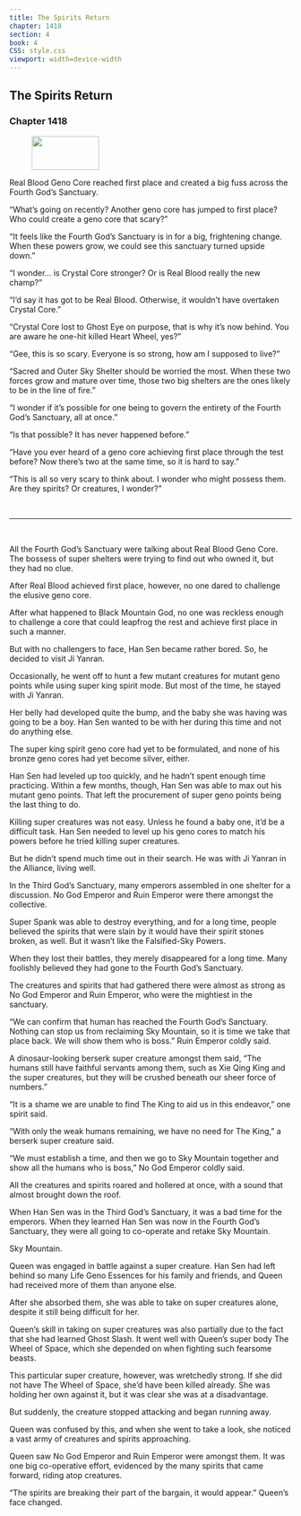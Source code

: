 ```yaml
---
title: The Spirits Return
chapter: 1418
section: 4
book: 4
CSS: style.css
viewport: width=device-width
---
```


## The Spirits Return

### Chapter 1418

<figure>
	<img src="../Images/gem.gif" alt="" id="gem" width="120" height="60" />
</figure>

Real Blood Geno Core reached first place and created a big fuss across the Fourth God’s Sanctuary.

“What’s going on recently? Another geno core has jumped to first place? Who could create a geno core that scary?”

“It feels like the Fourth God’s Sanctuary is in for a big, frightening change. When these powers grow, we could see this sanctuary turned upside down.”

“I wonder… is Crystal Core stronger? Or is Real Blood really the new champ?”

“I’d say it has got to be Real Blood. Otherwise, it wouldn’t have overtaken Crystal Core.”

“Crystal Core lost to Ghost Eye on purpose, that is why it’s now behind. You are aware he one-hit killed Heart Wheel, yes?”

“Gee, this is so scary. Everyone is so strong, how am I supposed to live?”

“Sacred and Outer Sky Shelter should be worried the most. When these two forces grow and mature over time, those two big shelters are the ones likely to be in the line of fire.”

“I wonder if it’s possible for one being to govern the entirety of the Fourth God’s Sanctuary, all at once.”

“Is that possible? It has never happened before.”

“Have you ever heard of a geno core achieving first place through the test before? Now there’s two at the same time, so it is hard to say.”

“This is all so very scary to think about. I wonder who might possess them. Are they spirits? Or creatures, I wonder?”

<br>

*****

<br>

All the Fourth God’s Sanctuary were talking about Real Blood Geno Core. The bossess of super shelters were trying to find out who owned it, but they had no clue.

After Real Blood achieved first place, however, no one dared to challenge the elusive geno core.

After what happened to Black Mountain God, no one was reckless enough to challenge a core that could leapfrog the rest and achieve first place in such a manner.

But with no challengers to face, Han Sen became rather bored. So, he decided to visit Ji Yanran.

Occasionally, he went off to hunt a few mutant creatures for mutant geno points while using super king spirit mode. But most of the time, he stayed with Ji Yanran.

Her belly had developed quite the bump, and the baby she was having was going to be a boy. Han Sen wanted to be with her during this time and not do anything else.

The super king spirit geno core had yet to be formulated, and none of his bronze geno cores had yet become silver, either.

Han Sen had leveled up too quickly, and he hadn’t spent enough time practicing. Within a few months, though, Han Sen was able to max out his mutant geno points. That left the procurement of super geno points being the last thing to do.

Killing super creatures was not easy. Unless he found a baby one, it’d be a difficult task. Han Sen needed to level up his geno cores to match his powers before he tried killing super creatures.

But he didn’t spend much time out in their search. He was with Ji Yanran in the Alliance, living well.

In the Third God’s Sanctuary, many emperors assembled in one shelter for a discussion. No God Emperor and Ruin Emperor were there amongst the collective.

Super Spank was able to destroy everything, and for a long time, people believed the spirits that were slain by it would have their spirit stones broken, as well. But it wasn’t like the Falsified-Sky Powers.

When they lost their battles, they merely disappeared for a long time. Many foolishly believed they had gone to the Fourth God’s Sanctuary.

The creatures and spirits that had gathered there were almost as strong as No God Emperor and Ruin Emperor, who were the mightiest in the sanctuary.

“We can confirm that human has reached the Fourth God’s Sanctuary. Nothing can stop us from reclaiming Sky Mountain, so it is time we take that place back. We will show them who is boss.” Ruin Emperor coldly said.

A dinosaur-looking berserk super creature amongst them said, “The humans still have faithful servants among them, such as Xie Qing King and the super creatures, but they will be crushed beneath our sheer force of numbers.”

“It is a shame we are unable to find The King to aid us in this endeavor,” one spirit said.

“With only the weak humans remaining, we have no need for The King,” a berserk super creature said.

“We must establish a time, and then we go to Sky Mountain together and show all the humans who is boss,” No God Emperor coldly said.

All the creatures and spirits roared and hollered at once, with a sound that almost brought down the roof.

When Han Sen was in the Third God’s Sanctuary, it was a bad time for the emperors. When they learned Han Sen was now in the Fourth God’s Sanctuary, they were all going to co-operate and retake Sky Mountain.

Sky Mountain.

Queen was engaged in battle against a super creature. Han Sen had left behind so many Life Geno Essences for his family and friends, and Queen had received more of them than anyone else.

After she absorbed them, she was able to take on super creatures alone, despite it still being difficult for her.

Queen’s skill in taking on super creatures was also partially due to the fact that she had learned Ghost Slash. It went well with Queen’s super body The Wheel of Space, which she depended on when fighting such fearsome beasts.

This particular super creature, however, was wretchedly strong. If she did not have The Wheel of Space, she’d have been killed already. She was holding her own against it, but it was clear she was at a disadvantage.

But suddenly, the creature stopped attacking and began running away.

Queen was confused by this, and when she went to take a look, she noticed a vast army of creatures and spirits approaching.

Queen saw No God Emperor and Ruin Emperor were amongst them. It was one big co-operative effort, evidenced by the many spirits that came forward, riding atop creatures.

“The spirits are breaking their part of the bargain, it would appear.” Queen’s face changed.